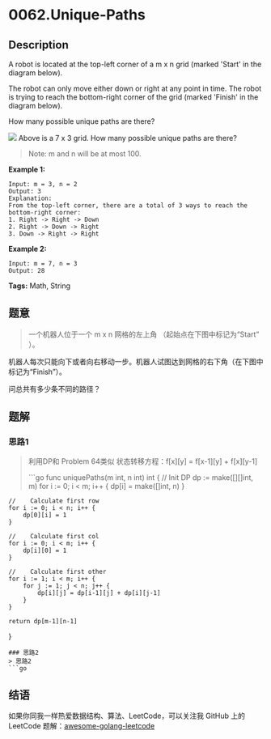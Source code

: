 # 0062.Unique-Paths

## Description

A robot is located at the top-left corner of a m x n grid \(marked 'Start' in the diagram below\).

The robot can only move either down or right at any point in time. The robot is trying to reach the bottom-right corner of the grid \(marked 'Finish' in the diagram below\).

How many possible unique paths are there?

 ![](https://assets.leetcode.com/uploads/2018/10/22/robot_maze.png) Above is a 7 x 3 grid. How many possible unique paths are there?

> Note: m and n will be at most 100.

**Example 1:**

```text
Input: m = 3, n = 2
Output: 3
Explanation:
From the top-left corner, there are a total of 3 ways to reach the bottom-right corner:
1. Right -> Right -> Down
2. Right -> Down -> Right
3. Down -> Right -> Right
```

**Example 2:**

```text
Input: m = 7, n = 3
Output: 28
```

**Tags:** Math, String

## 题意

> 一个机器人位于一个 m x n 网格的左上角 （起始点在下图中标记为“Start” ）。

机器人每次只能向下或者向右移动一步。机器人试图达到网格的右下角（在下图中标记为“Finish”）。

问总共有多少条不同的路径？

## 题解

### 思路1

> 利用DP和 Problem 64类似 状态转移方程：f\[x\]\[y\] = f\[x-1\]\[y\] + f\[x\]\[y-1\]
>
> \`\`\`go func uniquePaths\(m int, n int\) int { // Init DP dp := make\(\[\]\[\]int, m\) for i := 0; i &lt; m; i++ { dp\[i\] = make\(\[\]int, n\) }

```text
//    Calculate first row
for i := 0; i < n; i++ {
    dp[0][i] = 1
}

//    Calculate first col
for i := 0; i < m; i++ {
    dp[i][0] = 1
}

//    Calculate first other
for i := 1; i < m; i++ {
    for j := 1; j < n; j++ {
        dp[i][j] = dp[i-1][j] + dp[i][j-1]
    }
}

return dp[m-1][n-1]
```

}

```text
### 思路2
> 思路2
```go
```

## 结语

如果你同我一样热爱数据结构、算法、LeetCode，可以关注我 GitHub 上的 LeetCode 题解：[awesome-golang-leetcode](https://github.com/kylesliu/awesome-golang-algorithm)

